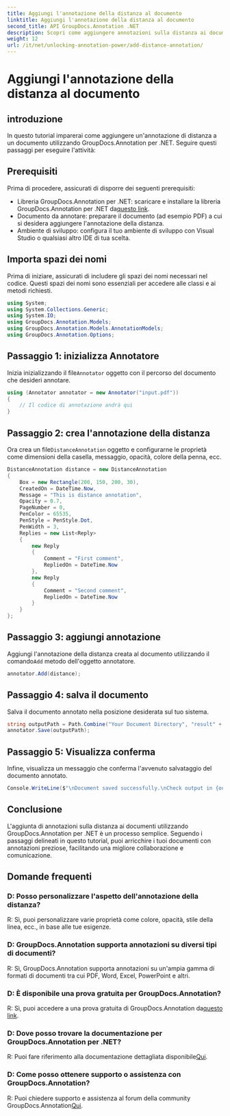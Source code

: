 ```yaml
---
title: Aggiungi l'annotazione della distanza al documento
linktitle: Aggiungi l'annotazione della distanza al documento
second_title: API GroupDocs.Annotation .NET
description: Scopri come aggiungere annotazioni sulla distanza ai documenti utilizzando GroupDocs.Annotation per .NET. Migliora la collaborazione e la comunicazione senza sforzo.
weight: 12
url: /it/net/unlocking-annotation-power/add-distance-annotation/
---
```


# Aggiungi l'annotazione della distanza al documento

## introduzione
In questo tutorial imparerai come aggiungere un'annotazione di distanza a un documento utilizzando GroupDocs.Annotation per .NET. Seguire questi passaggi per eseguire l'attività:
## Prerequisiti

Prima di procedere, assicurati di disporre dei seguenti prerequisiti:

-  Libreria GroupDocs.Annotation per .NET: scaricare e installare la libreria GroupDocs.Annotation per .NET da[questo link](https://releases.groupdocs.com/annotation/net/).
- Documento da annotare: preparare il documento (ad esempio PDF) a cui si desidera aggiungere l'annotazione della distanza.
- Ambiente di sviluppo: configura il tuo ambiente di sviluppo con Visual Studio o qualsiasi altro IDE di tua scelta.

## Importa spazi dei nomi

Prima di iniziare, assicurati di includere gli spazi dei nomi necessari nel codice. Questi spazi dei nomi sono essenziali per accedere alle classi e ai metodi richiesti.

```csharp
using System;
using System.Collections.Generic;
using System.IO;
using GroupDocs.Annotation.Models;
using GroupDocs.Annotation.Models.AnnotationModels;
using GroupDocs.Annotation.Options;
```


## Passaggio 1: inizializza Annotatore

 Inizia inizializzando il file`Annotator` oggetto con il percorso del documento che desideri annotare.

```csharp
using (Annotator annotator = new Annotator("input.pdf"))
{
    // Il codice di annotazione andrà qui
}
```

## Passaggio 2: crea l'annotazione della distanza

 Ora crea un file`DistanceAnnotation` oggetto e configurarne le proprietà come dimensioni della casella, messaggio, opacità, colore della penna, ecc.

```csharp
DistanceAnnotation distance = new DistanceAnnotation
{
    Box = new Rectangle(200, 150, 200, 30),
    CreatedOn = DateTime.Now,
    Message = "This is distance annotation",
    Opacity = 0.7,
    PageNumber = 0,
    PenColor = 65535,
    PenStyle = PenStyle.Dot,
    PenWidth = 3,
    Replies = new List<Reply>
    {
        new Reply
        {
            Comment = "First comment",
            RepliedOn = DateTime.Now
        },
        new Reply
        {
            Comment = "Second comment",
            RepliedOn = DateTime.Now
        }
    }
};
```

## Passaggio 3: aggiungi annotazione

 Aggiungi l'annotazione della distanza creata al documento utilizzando il comando`Add` metodo dell'oggetto annotatore.

```csharp
annotator.Add(distance);
```

## Passaggio 4: salva il documento

Salva il documento annotato nella posizione desiderata sul tuo sistema.

```csharp
string outputPath = Path.Combine("Your Document Directory", "result" + Path.GetExtension("input.pdf"));
annotator.Save(outputPath);
```

## Passaggio 5: Visualizza conferma

Infine, visualizza un messaggio che conferma l'avvenuto salvataggio del documento annotato.

```csharp
Console.WriteLine($"\nDocument saved successfully.\nCheck output in {outputPath}.");
```

## Conclusione

L'aggiunta di annotazioni sulla distanza ai documenti utilizzando GroupDocs.Annotation per .NET è un processo semplice. Seguendo i passaggi delineati in questo tutorial, puoi arricchire i tuoi documenti con annotazioni preziose, facilitando una migliore collaborazione e comunicazione.

## Domande frequenti

### D: Posso personalizzare l'aspetto dell'annotazione della distanza?

R: Sì, puoi personalizzare varie proprietà come colore, opacità, stile della linea, ecc., in base alle tue esigenze.

### D: GroupDocs.Annotation supporta annotazioni su diversi tipi di documenti?

R: Sì, GroupDocs.Annotation supporta annotazioni su un'ampia gamma di formati di documenti tra cui PDF, Word, Excel, PowerPoint e altri.

### D: È disponibile una prova gratuita per GroupDocs.Annotation?

 R: Sì, puoi accedere a una prova gratuita di GroupDocs.Annotation da[questo link](https://releases.groupdocs.com/).

### D: Dove posso trovare la documentazione per GroupDocs.Annotation per .NET?

 R: Puoi fare riferimento alla documentazione dettagliata disponibile[Qui](https://tutorials.groupdocs.com/annotation/net/).

### D: Come posso ottenere supporto o assistenza con GroupDocs.Annotation?

 R: Puoi chiedere supporto e assistenza al forum della community GroupDocs.Annotation[Qui](https://forum.groupdocs.com/c/annotation/10).